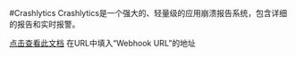 #Crashlytics
Crashlytics是一个强大的、轻量级的应用崩溃报告系统，包含详细的报告和实时报警。

[点击查看此文档](http://support.crashlytics.com/knowledgebase/articles/102391-how-do-i-configure-a-custom-web-hook) 
在URL中填入“Webhook URL”的地址